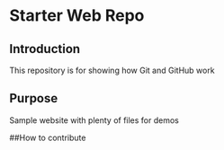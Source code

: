 # Starter Web Repo

## Introduction
This repository is for showing how Git and GitHub work

## Purpose

Sample website with plenty of files for demos

##How to contribute